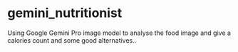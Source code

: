 # gemini_nutritionist
Using Google Gemini Pro image model to analyse the food image and give a calories count and some good alternatives..
